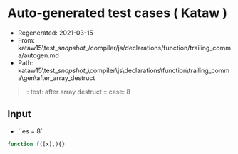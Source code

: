 # Auto-generated test cases ( Kataw )
- Regenerated: 2021-03-15
- From: kataw15\test\__snapshot__/compiler/js/declarations/function/trailing_comma/autogen.md
- Path: kataw15\test\__snapshot__\compiler\js\declarations\function\trailing_comma\gen\after_array_destruct
> :: test: after array destruct
> :: case: 8
## Input
- ``es = 8`

`````js
function f([x],){}
`````
